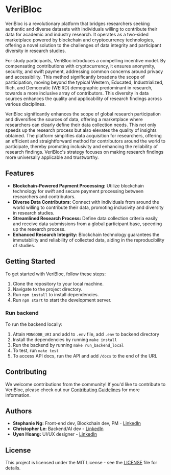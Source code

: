 # VeriBloc

VeriBloc is a revolutionary platform that bridges researchers seeking authentic and diverse datasets with individuals willing to contribute their data for academic and industry research. It operates as a two-sided marketplace powered by blockchain and cryptocurrency technologies, offering a novel solution to the challenges of data integrity and participant diversity in research studies.

For study participants, VeriBloc introduces a compelling incentive model. By compensating contributions with cryptocurrency, it ensures anonymity, security, and swift payment, addressing common concerns around privacy and accessibility. This method significantly broadens the scope of participation, moving beyond the typical Western, Educated, Industrialized, Rich, and Democratic (WEIRD) demographic predominant in research, towards a more inclusive array of contributors. This diversity in data sources enhances the quality and applicability of research findings across various disciplines.

VeriBloc significantly enhances the scope of global research participation and diversifies the sources of data, offering a marketplace where researchers can clearly define their data collection needs. This not only speeds up the research process but also elevates the quality of insights obtained. The platform simplifies data acquisition for researchers, offering an efficient and straightforward method for contributors around the world to participate, thereby promoting inclusivity and enhancing the reliability of research findings. VeriBloc's strategy focuses on making research findings more universally applicable and trustworthy.

## Features

- **Blockchain-Powered Payment Processing:** Utilize blockchain technology for swift and secure payment processing between researchers and contributors.
- **Diverse Data Contributors:** Connect with individuals from around the world willing to contribute their data, promoting inclusivity and diversity in research studies.
- **Streamlined Research Process:** Define data collection criteria easily and receive data submissions from a global participant base, speeding up the research process.
- **Enhanced Research Integrity:** Blockchain technology guarantees the immutability and reliability of collected data, aiding in the reproducibility of studies.

## Getting Started

To get started with VeriBloc, follow these steps:

1. Clone the repository to your local machine.
2. Navigate to the project directory.
3. Run `npm install` to install dependencies.
4. Run `npm start` to start the development server.

### Run backend
To run the backend locally: 
1. Attain `MONGODB_URI` and add to `.env` file, add `.env` to backend directory
2. Install the dependencies by running `make install`
3. Run the backend by running `make run_backend_local`
4. To test, run `make test`
5. To access API docs, run the API and add `/docs` to the end of the URL




## Contributing

We welcome contributions from the community! If you'd like to contribute to VeriBloc, please check out our [Contributing Guidelines](CONTRIBUTING.md) for more information.

## Authors

- **Stephanie Ng:** Front-end dev, Blockchain dev, PM - [LinkedIn](https://www.linkedin.com/in/steph-tien-ng)
- **Christopher Le:** Backend/AI dev - [LinkedIn](https://www.linkedin.com/in/chrislevn/)
- **Uyen Hoang:** UI/UX designer - [LinkedIn](https://www.linkedin.com/in/uyenhoang2903/)

## License

This project is licensed under the MIT License - see the [LICENSE](LICENSE) file for details.
